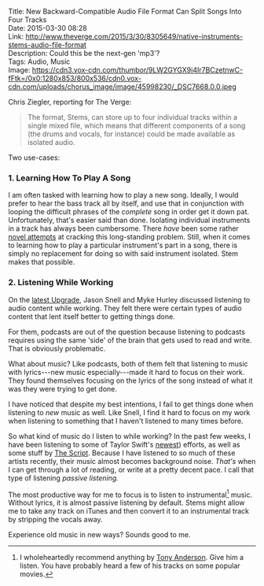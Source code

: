 Title: New Backward-Compatible Audio File Format Can Split Songs Into Four Tracks  
Date: 2015-03-30 08:28  
Link: http://www.theverge.com/2015/3/30/8305649/native-instruments-stems-audio-file-format  
Description: Could this be the next-gen 'mp3'?  
Tags: Audio, Music  
Image: https://cdn3.vox-cdn.com/thumbor/9LW2GYGX9i4Ir7BCzetnwC-fFtk=/0x0:1280x853/800x536/cdn0.vox-cdn.com/uploads/chorus_image/image/45998230/_DSC7668.0.0.jpeg  

Chris Ziegler, reporting for The Verge:

> The format, Stems, can store up to four individual tracks within a single mixed file, which means that different components of a song (the drums and vocals, for instance) could be made available as isolated audio.

Two use-cases: 

### 1. Learning How To Play A Song

I am often tasked with learning how to play a new song. Ideally, I would prefer to hear the bass track all by itself, and use that in conjunction with looping the difficult phrases of the *complete* song in order get it down pat. Unfortunately, that's easier said than done. Isolating individual instruments in a track has always been cumbersome. There *have* been some rather [novel attempts][supermegaultragroovy] at cracking this long-standing problem. Still, when it comes to
learning how to play a particular instrument's part in a song, there is simply no replacement for doing so with said instrument isolated. Stem makes that possible. 

### 2. Listening While Working

On the [latest Upgrade][overcast], Jason Snell and Myke Hurley discussed listening to audio content while working. They felt there were certain types of audio content that lent itself better to getting things done. 

For them, podcasts are out of the question because listening to podcasts requires using the same 'side' of the brain that gets used to read and write. That is obviously problematic. 

What about music? Like podcasts, both of them felt that listening to music with lyrics---new music especially---made it hard to focus on their work. They found themselves focusing on the lyrics of the song instead of what it was they were trying to get done. 

I have noticed that despite my best intentions, I fail to get things done when listening to *new* music as well. Like Snell, I find it hard to focus on my work when listening to something that I haven't listened to many times before. 

So what kind of music do I listen to while working? In the past few weeks, I have been listening to some of Taylor Swift's [newest][wikipedia]) efforts, as well as some stuff by [The Script][wikipedia 2]. Because I have listened to so much of these artists recently, their music almost becomes background noise. *That's* when I can get through a lot of reading, or write at a pretty decent pace. I call that  type of listening *passive listening.*

The most productive way for me to focus is to listen to instrumental[^ta] music. Without lyrics, it is almost passive listening by default. Stems might allow me to take any track on iTunes and then convert it to an instrumental track by stripping the vocals away.

Experience old music in new ways? Sounds good to me.

[^ta]: I wholeheartedly recommend anything by [Tony Anderson](tonyandersonmusic.com). Give him a listen. You have probably heard a few of his tracks on some popular movies. 

[overcast]: https://overcast.fm/podcasts/episode/244136647097993?t=1410 "Upgrade episode 29"
[supermegaultragroovy]: https://itunes.apple.com/us/app/capo-3-slow-down-detect-chords/id696977615?mt=12&at=1l3vx9s "Capo on the Mac App Store"
[wikipedia]: https://en.wikipedia.org/wiki/Red_(Taylor_Swift_album) "Wikipedia: Taylor Swift's 'Red'"
[wikipedia 2]: https://en.wikipedia.org/wiki/The_Script "Wikipedia: The Script"